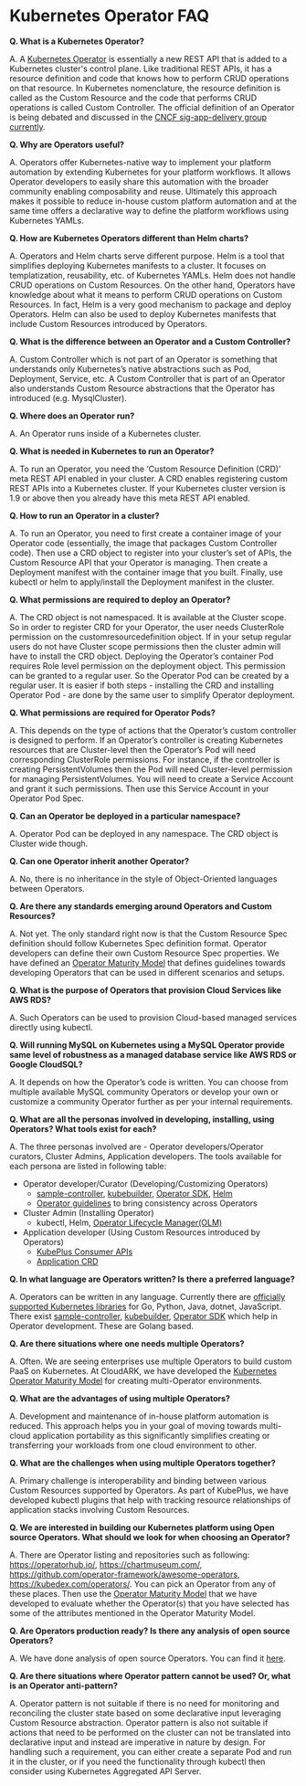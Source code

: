 # Kubernetes Operator FAQ

**Q. What is a Kubernetes Operator?**

A. A [Kubernetes Operator](https://coreos.com/operators/) is essentially a new REST API that is added to a Kubernetes cluster's control plane. Like traditional REST APIs, it has a resource definition and code that knows how to perform CRUD operations on that resource. In Kubernetes nomenclature, the resource definition is called as the Custom Resource and the code that performs CRUD operations is called Custom Controller. The official definition of an Operator is being debated and discussed
in the [CNCF sig-app-delivery group currently](https://lists.cncf.io/g/cncf-sig-app-delivery/topic/operator_definition/44377945). 

**Q. Why are Operators useful?**

A. Operators offer Kubernetes-native way to implement your platform automation by extending Kubernetes for your platform workflows. It allows Operator developers to easily share this automation with the broader community enabling composability and reuse. Ultimately this approach makes it possible to reduce in-house custom platform automation and at the same time offers a declarative way to define the platform workflows using Kubernetes YAMLs.

**Q. How are Kubernetes Operators different than Helm charts?**

A. Operators and Helm charts serve different purpose. Helm is a tool that simplifies deploying Kubernetes manifests to a cluster. It focuses on templatization, reusability, etc. of Kubernetes YAMLs. Helm does not handle CRUD operations on Custom Resources. On the other hand, Operators have knowledge about what it means to perform CRUD operations on Custom Resources. In fact, Helm is a very good mechanism to package and deploy Operators. Helm can also be used to deploy Kubernetes manifests that include Custom Resources introduced by Operators.

**Q. What is the difference between an Operator and a Custom Controller?**

A. Custom Controller which is not part of an Operator is something that understands only Kubernetes’s native abstractions such as Pod, Deployment, Service, etc. A Custom Controller that is part of an Operator also understands Custom Resource abstractions that the Operator has introduced (e.g. MysqlCluster).

**Q. Where does an Operator run?**

A. An Operator runs inside of a Kubernetes cluster.

**Q. What is needed in Kubernetes to run an Operator?**

A. To run an Operator, you need the ‘Custom Resource Definition (CRD)’ meta REST API enabled in your cluster. A CRD enables registering custom REST APIs into a Kubernetes cluster. If your Kubernetes cluster version is 1.9 or above then you already have this meta REST API enabled.

**Q. How to run an Operator in a cluster?**

A. To run an Operator, you need to first create a container image of your Operator code (essentially, the image that packages Custom Controller code). Then use a CRD object to register into your cluster’s set of APIs, the Custom Resource API that your Operator is managing. Then create a Deployment manifest with the container image that you built. Finally, use kubectl or helm to apply/install the Deployment manifest in the cluster.

**Q. What permissions are required to deploy an Operator?**

A. The CRD object is not namespaced. It is available at the Cluster scope. So in order to register CRD for your Operator, the user needs ClusterRole permission on the customresourcedefinition object. If in your setup regular users do not have Cluster scope permissions then the cluster admin will have to install the CRD object. Deploying the Operator’s container Pod requires Role level permission on the deployment object. This permission can be granted to a regular user. So the Operator Pod can be created by a regular user. It is easier if both steps - installing the CRD and installing Operator Pod - are done by the same user to simplify Operator deployment.

**Q. What permissions are required for Operator Pods?**

A. This depends on the type of actions that the Operator’s custom controller is designed to perform. If an Operator’s controller is creating Kubernetes resources that are Cluster-level then the Operator’s Pod will need corresponding ClusterRole permissions. For instance, if the controller is creating PersistentVolumes then the Pod will need Cluster-level permission for managing PersistentVolumes. You will need to create a Service Account and grant it such permissions. Then use this Service Account in your Operator Pod Spec.

**Q. Can an Operator be deployed in a particular namespace?**

A. Operator Pod can be deployed in any namespace. The CRD object is Cluster wide though.

**Q. Can one Operator inherit another Operator?**

A. No, there is no inheritance in the style of Object-Oriented languages between Operators.

**Q. Are there any standards emerging around Operators and Custom Resources?**

A. Not yet. The only standard right now is that the Custom Resource Spec definition should follow Kubernetes Spec definition format. Operator developers can define their own Custom Resource Spec properties.
We have defined an [Operator Maturity Model](https://github.com/cloud-ark/kubeplus/blob/master/Guidelines.md) 
that defines guidelines towards developing Operators that can be used in different scenarios and setups.

**Q. What is the purpose of Operators that provision Cloud Services like AWS RDS?**

A. Such Operators can be used to provision Cloud-based managed services directly using kubectl.

**Q. Will running MySQL on Kubernetes using a MySQL Operator provide same level of robustness as a managed database service like AWS RDS or Google CloudSQL?**

A. It depends on how the Operator’s code is written. You can choose from multiple available MySQL community Operators or develop your own or customize a community Operator further as per your internal requirements. 

**Q. What are all the personas involved in developing, installing, using Operators? What tools exist for each?**

A. The three personas involved are - Operator developers/Operator curators, Cluster Admins, Application developers. The tools available for each persona are listed in following table:

- Operator developer/Curator (Developing/Customizing Operators)
  - [sample-controller](https://github.com/kubernetes/sample-controller), [kubebuilder](https://github.com/kubernetes-sigs/kubebuilder), [Operator SDK](https://github.com/operator-framework/operator-sdk), [Helm](https://helm.sh/)
  - [Operator guidelines](https://github.com/cloud-ark/kubeplus/blob/master/Guidelines.md) to bring consistency across Operators
- Cluster Admin (Installing Operator)
  - kubectl, Helm, [Operator Lifecycle Manager(OLM)](https://github.com/operator-framework/operator-lifecycle-manager)
- Application developer (Using Custom Resources introduced by Operators)
  - [KubePlus Consumer APIs](https://github.com/cloud-ark/kubeplus)
  - [Application CRD](https://github.com/kubernetes-sigs/application)

**Q. In what language are Operators written? Is there a preferred language?**

A. Operators can be written in any language. Currently there are [officially supported Kubernetes libraries](https://kubernetes.io/docs/reference/using-api/client-libraries/) for Go, Python, Java, dotnet, JavaScript. There exist [sample-controller](https://github.com/kubernetes/sample-controller), [kubebuilder](https://github.com/kubernetes-sigs/kubebuilder), [Operator SDK](https://github.com/operator-framework/operator-sdk) which help in Operator development. These are Golang based.


**Q. Are there situations where one needs multiple Operators?**

A. Often. We are seeing enterprises use multiple Operators to build custom PaaS on Kubernetes. At CloudARK, we have developed the [Kubernetes Operator Maturity Model](https://github.com/cloud-ark/kubeplus/blob/master/Guidelines.md) for creating multi-Operator environments.

**Q. What are the advantages of using multiple Operators?**

A. Development and maintenance of in-house platform automation is reduced. This approach helps you in your goal of moving towards multi-cloud application portability as this significantly simplifies creating or transferring your workloads from one cloud environment to other. 

**Q. What are the challenges when using multiple Operators together?**

A. Primary challenge is interoperability and binding between various Custom Resources supported by Operators. As part of KubePlus, we have developed kubectl
plugins that help with tracking resource relationships of application stacks involving Custom Resources.

**Q. We are interested in building our Kubernetes platform using Open source Operators. What should we look for when choosing an Operator?**

A. There are Operator listing and repositories such as following: https://operatorhub.io/, https://chartmuseum.com/, https://github.com/operator-framework/awesome-operators, https://kubedex.com/operators/. You can pick an Operator from any of these places. Then use the [Operator Maturity Model](https://github.com/cloud-ark/kubeplus/blob/master/Guidelines.md) that we have developed to evaluate whether the Operator(s) that you have selected has some of the attributes mentioned in the Operator Maturity Model.

**Q. Are Operators production ready? Is there any analysis of open source Operators?**

A. We have done analysis of open source Operators. You can find it [here](https://medium.com/@cloudark/analysis-of-open-source-kubernetes-operators-f6be898f2340).

**Q. Are there situations where Operator pattern cannot be used? Or, what is an Operator anti-pattern?**

A. Operator pattern is not suitable if there is no need for monitoring and reconciling the cluster state based on some declarative input leveraging Custom Resource abstraction. Operator pattern is also not suitable if actions that need to be performed on the cluster can not be translated into declarative input and instead are imperative in nature by design. For handling such a requirement, you can either create a separate Pod and run it in the cluster, or if you need the functionality through kubectl then consider using Kubernetes Aggregated API Server.
